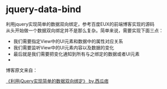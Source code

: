 # jquery-data-bind
利用jquery实现简单的数据双向绑定，参考百度EUX的前端博客实现的源码</br>
从头开始做一个数据双向绑定并不是那么复杂。简单来说，需要实现下面三点：</br>
>
<ul>
<li>我们需要指定View中的UI元素和数据中的属性对应关系</li>
<li>我们需要监听View中的UI元素内容以及数据的变化</li>
<li>最后就是我们需要把变化通知到所有与之绑定的数据或者UI元素<li>
</ul>
博客原文来自：
<p><a href="http://eux.baidu.com/blog/2015/09/use-jquery-to-achieve-a-simple-data-binding">《利用jQuery实现简单的数据双向绑定》 by.西瓜痞</a> </p> 

